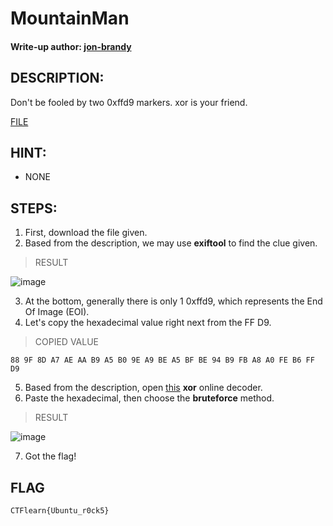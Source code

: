 # MountainMan
#### Write-up author: [jon-brandy](https://github.com/jon-brandy)
## DESCRIPTION:
Don't be fooled by two 0xffd9 markers. xor is your friend.

[FILE](https://github.com/Bread-Yolk/ctflearnwu/blob/16f496927f7de847e9cb77d0a93510853aeb2643/Assets/Forensic/MountainMan/MountainMan.jpg)

## HINT:
- NONE

## STEPS:
1. First, download the file given.
2. Based from the description, we may use **exiftool** to find the clue given.

> RESULT

![image](https://user-images.githubusercontent.com/70703371/195990881-3e06925b-8389-496f-8eb3-0d5e1e7ac620.png)


3. At the bottom, generally there is only 1 0xffd9, which represents the End Of Image (EOI).
4. Let's copy the hexadecimal value right next from the FF D9.

> COPIED VALUE

```
88 9F 8D A7 AE AA B9 A5 B0 9E A9 BE A5 BF BE 94 B9 FB A8 A0 FE B6 FF D9
```

5. Based from the description, open [this]() **xor** online decoder.
6. Paste the hexadecimal, then choose the **bruteforce** method.

> RESULT

![image](https://user-images.githubusercontent.com/70703371/195991402-7b56156d-df9b-4427-a5e2-3850956b395e.png)


7. Got the flag!

## FLAG

```
CTFlearn{Ubuntu_r0ck5}
```
